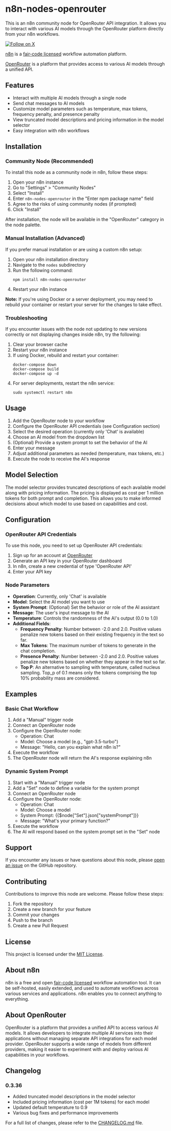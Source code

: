 # n8n-nodes-openrouter

This is an n8n community node for OpenRouter API integration. It allows you to interact with various AI models through the OpenRouter platform directly from your n8n workflows.

[![Follow on X](https://img.shields.io/twitter/follow/matthewsabia?style=social&logo=twitter)](https://x.com/matthewsabia)

[n8n](https://n8n.io/) is a [fair-code licensed](https://docs.n8n.io/reference/license/) workflow automation platform.

[OpenRouter](https://openrouter.ai/) is a platform that provides access to various AI models through a unified API.

## Features

- Interact with multiple AI models through a single node
- Send chat messages to AI models
- Customize model parameters such as temperature, max tokens, frequency penalty, and presence penalty
- View truncated model descriptions and pricing information in the model selector
- Easy integration with n8n workflows

## Installation

### Community Node (Recommended)

To install this node as a community node in n8n, follow these steps:

1. Open your n8n instance
2. Go to "Settings" > "Community Nodes"
3. Select "Install"
4. Enter `n8n-nodes-openrouter` in the "Enter npm package name" field
5. Agree to the risks of using community nodes (if prompted)
6. Click "Install"

After installation, the node will be available in the "OpenRouter" category in the node palette.

### Manual Installation (Advanced)

If you prefer manual installation or are using a custom n8n setup:

1. Open your n8n installation directory
2. Navigate to the `nodes` subdirectory
3. Run the following command:
   ```
   npm install n8n-nodes-openrouter
   ```
4. Restart your n8n instance

**Note:** If you're using Docker or a server deployment, you may need to rebuild your container or restart your server for the changes to take effect.

### Troubleshooting

If you encounter issues with the node not updating to new versions correctly or not displaying changes inside n8n, try the following:

1. Clear your browser cache
2. Restart your n8n instance
3. If using Docker, rebuild and restart your container:
   ```
   docker-compose down
   docker-compose build
   docker-compose up -d
   ```
4. For server deployments, restart the n8n service:
   ```
   sudo systemctl restart n8n
   ```

## Usage

1. Add the OpenRouter node to your workflow
2. Configure the OpenRouter API credentials (see Configuration section)
3. Select the desired operation (currently only 'Chat' is available)
4. Choose an AI model from the dropdown list
5. (Optional) Provide a system prompt to set the behavior of the AI
6. Enter your message
7. Adjust additional parameters as needed (temperature, max tokens, etc.)
8. Execute the node to receive the AI's response

## Model Selection

The model selector provides truncated descriptions of each available model along with pricing information. The pricing is displayed as cost per 1 million tokens for both prompt and completion. This allows you to make informed decisions about which model to use based on capabilities and cost.

## Configuration

### OpenRouter API Credentials

To use this node, you need to set up OpenRouter API credentials:

1. Sign up for an account at [OpenRouter](https://openrouter.ai/)
2. Generate an API key in your OpenRouter dashboard
3. In n8n, create a new credential of type 'OpenRouter API'
4. Enter your API key

### Node Parameters

- **Operation**: Currently, only 'Chat' is available
- **Model**: Select the AI model you want to use
- **System Prompt**: (Optional) Set the behavior or role of the AI assistant
- **Message**: The user's input message to the AI
- **Temperature**: Controls the randomness of the AI's output (0.0 to 1.0)
- **Additional Fields**: 
  - **Frequency Penalty**: Number between -2.0 and 2.0. Positive values penalize new tokens based on their existing frequency in the text so far.
  - **Max Tokens**: The maximum number of tokens to generate in the chat completion.
  - **Presence Penalty**: Number between -2.0 and 2.0. Positive values penalize new tokens based on whether they appear in the text so far.
  - **Top P**: An alternative to sampling with temperature, called nucleus sampling. Top_p of 0.1 means only the tokens comprising the top 10% probability mass are considered.

## Examples

### Basic Chat Workflow

1. Add a "Manual" trigger node
2. Connect an OpenRouter node
3. Configure the OpenRouter node:
   - Operation: Chat
   - Model: Choose a model (e.g., "gpt-3.5-turbo")
   - Message: "Hello, can you explain what n8n is?"
4. Execute the workflow
5. The OpenRouter node will return the AI's response explaining n8n

### Dynamic System Prompt

1. Start with a "Manual" trigger node
2. Add a "Set" node to define a variable for the system prompt
3. Connect an OpenRouter node
4. Configure the OpenRouter node:
   - Operation: Chat
   - Model: Choose a model
   - System Prompt: {{$node["Set"].json["systemPrompt"]}}
   - Message: "What's your primary function?"
5. Execute the workflow
6. The AI will respond based on the system prompt set in the "Set" node

## Support

If you encounter any issues or have questions about this node, please [open an issue](https://github.com/MatthewSabia1/n8n-nodes-openrouter/issues) on the GitHub repository.

## Contributing

Contributions to improve this node are welcome. Please follow these steps:

1. Fork the repository
2. Create a new branch for your feature
3. Commit your changes
4. Push to the branch
5. Create a new Pull Request

## License

This project is licensed under the [MIT License](LICENSE.md).

## About n8n
n8n is a free and open [fair-code licensed](https://docs.n8n.io/reference/license/) workflow automation tool. It can be self-hosted, easily extended, and used to automate workflows across various services and applications. n8n enables you to connect anything to everything.

## About OpenRouter
OpenRouter is a platform that provides a unified API to access various AI models. It allows developers to integrate multiple AI services into their applications without managing separate API integrations for each model provider. OpenRouter supports a wide range of models from different providers, making it easier to experiment with and deploy various AI capabilities in your workflows.

## Changelog

### 0.3.36
- Added truncated model descriptions in the model selector
- Included pricing information (cost per 1M tokens) for each model
- Updated default temperature to 0.9
- Various bug fixes and performance improvements

For a full list of changes, please refer to the [CHANGELOG.md](CHANGELOG.md) file.

